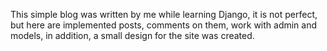 This simple blog was written by me while learning Django, it is not perfect, but here are implemented posts, comments on them, work with admin and models, in addition, a small design for the site was created.